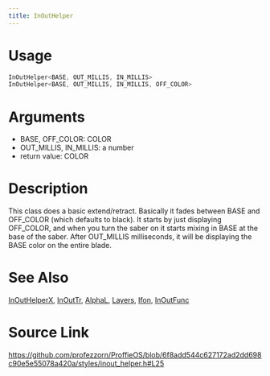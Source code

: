 ```yaml
---
title: InOutHelper
---
```


# Usage
```cpp
InOutHelper<BASE, OUT_MILLIS, IN_MILLIS>
InOutHelper<BASE, OUT_MILLIS, IN_MILLIS, OFF_COLOR>
```

# Arguments
 * BASE, OFF_COLOR: COLOR
 * OUT_MILLIS, IN_MILLIS: a number
 * return value: COLOR

# Description
This class does a basic extend/retract. Basically it fades between
BASE and OFF_COLOR (which defaults to black). It starts by just
displaying OFF_COLOR, and when you turn the saber on it starts mixing
in BASE at the base of the saber. After OUT_MILLIS milliseconds, it
will be displaying the BASE color on the entire blade.

# See Also
[InOutHelperX](/config/styles/InOutHelperX.html), [InOutTr](/config/styles/InOutTr.html), [AlphaL](/config/styles/AlphaL.html), [Layers](/config/styles/Layers.html), [Ifon](/config/functions/Ifon.html), [InOutFunc](/config/functions/InOutFunc.html)

# Source Link
https://github.com/profezzorn/ProffieOS/blob/6f8add544c627172ad2dd698c90e5e55078a420a/styles/inout_helper.h#L25
